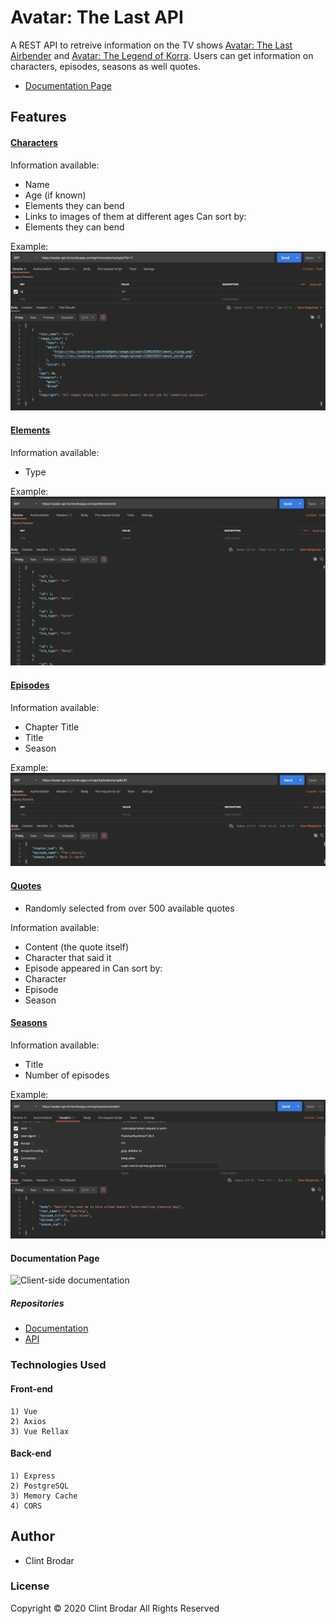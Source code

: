 # Avatar: The Last API
A REST API to retreive information on the TV shows [Avatar: The Last Airbender](https://en.wikipedia.org/wiki/Avatar:_The_Last_Airbender) and [Avatar: The Legend of Korra](https://en.wikipedia.org/wiki/The_Legend_of_Korra).  Users can get information on characters, episodes, seasons as well quotes.

* [Documentation Page](https://avatar-the-last-api.herokuapp.com/)

## Features

#### <ins>Characters</ins>
Information available:
* Name
* Age (if known)
* Elements they can bend
* Links to images of them at different ages
Can sort by:
* Elements they can bend

Example:
![Character request](https://raw.githubusercontent.com/CB721/avatar-client/3279ce4fb2b35c8a557aa0882bce3279a200a442/src/assets/images/character-example.png)

#### <ins>Elements</ins>
Information available:
* Type

Example:
![Element request](https://raw.githubusercontent.com/CB721/avatar-client/3279ce4fb2b35c8a557aa0882bce3279a200a442/src/assets/images/element-example.png)

#### <ins>Episodes</ins>
Information available:
* Chapter Title
* Title
* Season

Example:
![Episode request](https://raw.githubusercontent.com/CB721/avatar-client/3279ce4fb2b35c8a557aa0882bce3279a200a442/src/assets/images/episode-example.png)

#### <ins>Quotes</ins>
* Randomly selected from over 500 available quotes

Information available:
* Content (the quote itself)
* Character that said it
* Episode appeared in
Can sort by:
* Character
* Episode
* Season
#### <ins>Seasons</ins>
Information available:
* Title
* Number of episodes


Example:
![Quote request](https://raw.githubusercontent.com/CB721/avatar-client/3279ce4fb2b35c8a557aa0882bce3279a200a442/src/assets/images/quote-example.png)

#### Documentation Page
![Client-side documentation](https://raw.githubusercontent.com/CB721/avatar-client/3279ce4fb2b35c8a557aa0882bce3279a200a442/src/assets/images/v1-screenshot.png)

##### Repositories
* [Documentation](https://github.com/CB721/avatar-client)
* [API](https://github.com/CB721/avatar-api)

### Technologies Used
#### Front-end
    1) Vue
    2) Axios
    3) Vue Rellax 
#### Back-end
    1) Express
    2) PostgreSQL
    3) Memory Cache
    4) CORS

## Author
* Clint Brodar

### License
Copyright © 2020 Clint Brodar All Rights Reserved